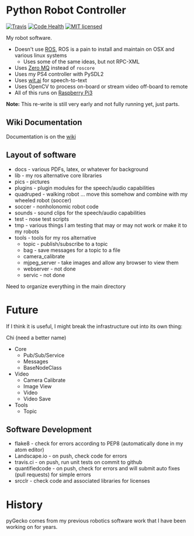 # Python Robot Controller

[![Travis](https://img.shields.io/travis/walchko/soccer2.svg)](https://travis-ci.org/walchko/soccer2)
[![Code Health](https://landscape.io/github/walchko/soccer2/master/landscape.svg?style=flat)](https://landscape.io/github/walchko/soccer2/master)
[![MIT licensed](https://img.shields.io/badge/license-MIT-blue.svg)](https://raw.githubusercontent.com/walchko/soccer2/master/MIT_License.txt)


My robot software.

* Doesn't use [ROS](http://ros.org), ROS is a pain to install and maintain on OSX and various linux systems
	* Uses some of the same ideas, but not RPC-XML
* Uses [Zero MQ](http://http://zeromq.org/) instead of `roscore`
* Uses my PS4 controller with PySDL2
* Uses [wit.ai](http://wit.ai) for speech-to-text
* Uses OpenCV to process on-board or stream video off-board to remote
* All of this runs on [Raspberry Pi3](http://www.raspberrypi.org)

**Note:** This re-write is still very early and not fully running yet, just parts.

## Wiki Documentation

Documentation is on the [wiki](https://github.com/walchko/soccer2/wiki)

## Layout of software

* docs - various PDFs, latex, or whatever for background
* lib - my ros alternative core libraries
* pics - pictures
* plugins - plugin modules for the speech/audio capabilities
* quadruped - walking robot ... move this somehow and combine with my wheeled robot (soccer)
* soccer - nonholonomic robot code
* sounds - sound clips for the speech/audio capabilities
* test - nose test scripts
* tmp - various things I am testing that may or may not work or make it to my robots
* tools - tools for my ros alternative
	* topic - publish/subscribe to a topic
	* bag - save messages for a topic to a file
	* camera_calibrate
	* mjpeg_server - take images and allow any browser to view them
	* webserver - not done
	* servic - not done

Need to organize everything in the main directory

# Future

If I think it is useful, I might break the infrastructure out into its own thing:

Chi (need a better name)

* Core
	* Pub/Sub/Service
	* Messages
	* BaseNodeClass
* Video
	* Camera Calibrate
	* Image View
	* Video
	* Video Save
* Tools
	* Topic

## Software Development

* flake8 - check for errors according to PEP8 (automatically done in my atom editor)
* Landscape.io - on push, check code for errors
* travis.ci - on push, run unit tests on commit to github
* quantifiedcode - on push, check for errors and will submit auto fixes (pull requests) for simple errors
* srcclr - check code and associated libraries for licenses

# History

pyGecko comes from my previous robotics software work that I have been working
on for years.
